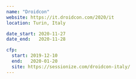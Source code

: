 ```yaml
---
name: "Droidcon"
website: https://it.droidcon.com/2020/it
location: Turin, Italy

date_start: 2020-11-27
date_end:   2020-11-28

cfp:
  start: 2019-12-10
  end:   2020-01-20
  site: https://sessionize.com/droidcon-italy/
---
```


